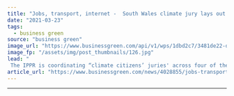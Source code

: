 ```yaml
---
title: "Jobs, transport, internet -  South Wales climate jury lays out its green transition priorities"
date: "2021-03-23"
tags: 
  - business green
source: "business green"
image_url: "https://www.businessgreen.com/api/v1/wps/1dbd2c7/3481de22-dfe7-4666-87ba-bec8bbe1c05e/2/iStock-171145120-185x114.jpg"
image_fp: "/assets/img/post_thumbnails/126.jpg"
lead: "
 The IPPR is coordinating “climate citizens’ juries' across four of the most deprived parts of the UK, gathering ideas on how to ensure they benefit from the green transition ..."
article_url: "https://www.businessgreen.com/news/4028855/jobs-transport-internet-south-wales-climate-jury-lays-green-transition-priorities"
---
```


---
